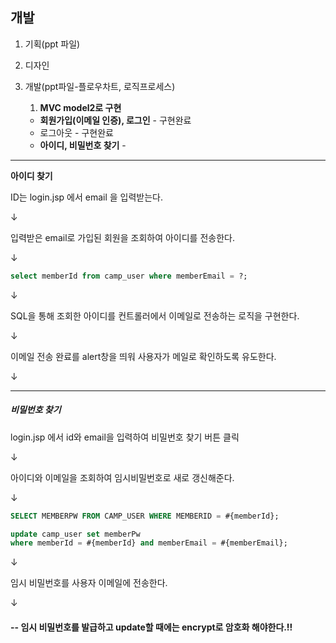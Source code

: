 ## 개발

1. 기획(ppt 파일)

2. 디자인

3. 개발(ppt파일-플로우차트, 로직프로세스)

   1. **MVC model2로 구현**

   - **회원가입(이메일 인증), 로그인** - 구현완료
   - 로그아웃 - 구현완료
   - **아이디, 비밀번호 찾기** - 



---

**아이디 찾기**

ID는 login.jsp 에서 email 을 입력받는다.

↓

입력받은 email로 가입된 회원을 조회하여 아이디를 전송한다.

↓

```sql
select memberId from camp_user where memberEmail = ?;
```

↓

SQL을 통해 조회한 아이디를 컨트롤러에서 이메일로 전송하는 로직을 구현한다.

↓

이메일 전송 완료를 alert창을 띄워 사용자가 메일로 확인하도록 유도한다.

↓

----



##### 비밀번호 찾기

login.jsp 에서 id와 email을 입력하여 비밀번호 찾기 버튼 클릭

↓

아이디와 이메일을 조회하여 임시비밀번호로 새로 갱신해준다.

↓

```sql
SELECT MEMBERPW FROM CAMP_USER WHERE MEMBERID = #{memberId};
```



```sql
update camp_user set memberPw 
where memberId = #{memberId} and memberEmail = #{memberEmail};
```

↓

임시 비밀번호를 사용자 이메일에 전송한다.

↓



#### **-- 임시 비밀번호를 발급하고 update할 때에는 encrypt로 암호화 해야한다.!!**